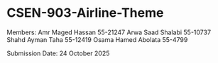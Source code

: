 ﻿# CSEN-903-Airline-Theme

Members:
Amr Maged Hassan                 55-21247
Arwa Saad Shalabi                55-10737
Shahd Ayman Taha                 55-12419
Osama Hamed Abolata              55-4799


Submission Date: 24 October 2025
